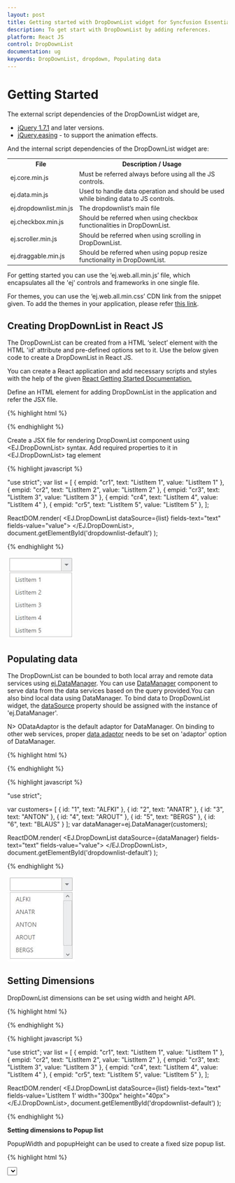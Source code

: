 ```yaml
---
layout: post
title: Getting started with DropDownList widget for Syncfusion Essential JS
description: To get start with DropDownList by adding references.
platform: React JS
control: DropDownList
documentation: ug
keywords: DropDownList, dropdown, Populating data
---
```


# Getting Started

The external script dependencies of the DropDownList widget are,

* [jQuery 1.7.1](http://jquery.com/) and later versions.
* [jQuery.easing](http://gsgd.co.uk/sandbox/jquery/easing/) - to support the animation effects.

And the internal script dependencies of the DropDownList widget are:

<table>
	<tr>
		<th>File </th>
		<th>Description / Usage </th>
	</tr>
	<tr>
		<td>ej.core.min.js</td>
		<td>Must be referred always before using all the JS controls.</td>
	</tr>
	<tr>
		<td>ej.data.min.js</td>
		<td>Used to handle data operation and should be used while binding data to JS controls.</td>
	</tr>
	<tr>
		<td>ej.dropdownlist.min.js</td>
		<td>The dropdownlist’s main file</td>
	</tr>
	<tr>
		<td>ej.checkbox.min.js</td>
		<td>Should be referred when using checkbox functionalities in DropDownList.</td>
	</tr>
	<tr>
		<td>ej.scroller.min.js</td>
		<td>Should be referred when using scrolling in DropDownList.</td>
	</tr>
	<tr>
		<td>ej.draggable.min.js</td>
		<td>Should be referred when using popup resize functionality in DropDownList.</td>
	</tr>
</table>

For getting started you can use the ‘ej.web.all.min.js’ file, which encapsulates all the 'ej' controls and frameworks in one single file.<br/> 

For themes, you can use the ‘ej.web.all.min.css’ CDN link from the snippet given. To add the themes in your application, please refer [this link](http://help.syncfusion.com/js/theming-in-essential-javascript-components#adding-specific-theme-to-your-application).

## Creating DropDownList in React JS

The DropDownList can be created from a HTML ‘select’ element with the HTML 'id' attribute and pre-defined options set to it. Use the below given code to create a DropDownList in React JS.

You can create a React application and add necessary scripts and styles with the help of the given [React Getting Started Documentation.](https://help.syncfusion.com/reactjs/overview)

Define an HTML element for adding DropDownList in the application and refer the JSX file.

{% highlight html %}
	
<div id="dropdownlist-default"></div>
<script src="app/dropdownlist/default.js"></script>
			
{% endhighlight %}

Create a JSX file for rendering DropDownList component using &lt;EJ.DropDownList&gt; syntax. Add required properties to it in &lt;EJ.DropDownList&gt; tag element
	
{% highlight javascript %}	
	
"use strict";
	var list = [
		{ empid: "cr1", text: "ListItem 1", value: "ListItem 1" },
        { empid: "cr2", text: "ListItem 2", value: "ListItem 2" },
    	{ empid: "cr3", text: "ListItem 3", value: "ListItem 3" },
        { empid: "cr4", text: "ListItem 4", value: "ListItem 4" },
        { empid: "cr5", text: "ListItem 5", value: "ListItem 5" },
    ];

ReactDOM.render(
   <EJ.DropDownList dataSource={list} fields-text="text" fields-value="value">
   </EJ.DropDownList>,
document.getElementById('dropdownlist-default')
);
	
{% endhighlight %}

![](Getting-Started_images/Getting-Started_img1.jpeg)

## Populating data

The DropDownList can be bounded to both local array and remote data services using [ej.DataManager](http://help.syncfusion.com/js/datamanager/overview). You can use [DataManager](http://help.syncfusion.com/js/datamanager/overview) component to serve data from the data services based on the query provided.You can also bind local data using DataManager. To bind data to DropDownList widget, the [dataSource](http://help.syncfusion.com/js/api/ejdropdownlist#members:datasource) property should be assigned with the instance of 'ej.DataManager'.
 
N> ODataAdaptor is the default adaptor for DataManager. On binding to other web services, proper [data adaptor](http://help.syncfusion.com/js/datamanager/data-adaptors) needs to be set on 'adaptor' option of DataManager. 
	
{% highlight html %}

<div id="dropdownlist-default"></div>
<script src="app/dropdownlist/default.js"></script>

{% endhighlight %}
	
{% highlight javascript %}	
	
"use strict";

var  customers= [
                 { id: "1", text: "ALFKI" }, { id: "2", text: "ANATR" }, { id: "3", text: "ANTON" },
                 { id: "4", text: "AROUT" }, { id: "5", text: "BERGS" }, { id: "6", text: "BLAUS" }
            ];
var dataManager=ej.DataManager(customers);

ReactDOM.render(
   <EJ.DropDownList dataSource={dataManager} fields-text="text" fields-value="value">
   </EJ.DropDownList>,
document.getElementById('dropdownlist-default')
);
			
{% endhighlight %}
	
![](Getting-Started_images/Getting-Started_img2.jpeg)

## Setting Dimensions

DropDownList dimensions can be set using width and height API.
	
{% highlight html %}

<div id="dropdownlist-default"></div>
<script src="app/dropdownlist/default.js"></script>

{% endhighlight %}
	
{% highlight javascript %}	
	
"use strict";
	var list = [
		{ empid: "cr1", text: "ListItem 1", value: "ListItem 1" },
        { empid: "cr2", text: "ListItem 2", value: "ListItem 2" },
    	{ empid: "cr3", text: "ListItem 3", value: "ListItem 3" },
        { empid: "cr4", text: "ListItem 4", value: "ListItem 4" },
        { empid: "cr5", text: "ListItem 5", value: "ListItem 5" },
    ];

ReactDOM.render(
   <EJ.DropDownList dataSource={list} fields-text="text" fields-value='ListItem 1' width="300px" height="40px">
   </EJ.DropDownList>,
document.getElementById('dropdownlist-default')
);

{% endhighlight %}

**Setting dimensions to Popup list**

PopupWidth and popupHeight can be used to create a fixed size popup list.

{% highlight html %}

<select id="dropdown1" ej-dropdownlist e-datasource="dataList" e-value="value" e-popupHeight="popupheight" e-popupWidth="popupwidth"/>

{% endhighlight %}
	
{% highlight javascript %}

"use strict";
	var list = [
		{ empid: "cr1", text: "ListItem 1", value: "ListItem 1" },
        { empid: "cr2", text: "ListItem 2", value: "ListItem 2" },
    	{ empid: "cr3", text: "ListItem 3", value: "ListItem 3" },
        { empid: "cr4", text: "ListItem 4", value: "ListItem 4" },
        { empid: "cr5", text: "ListItem 5", value: "ListItem 5" },
    ];

ReactDOM.render(
   <EJ.DropDownList dataSource={list} fields-text="text" fields-value='ListItem 1' popupHeight="100px" popupWidth="200px">
   </EJ.DropDownList>,
document.getElementById('dropdownlist-default')
);
	
{% endhighlight %}
